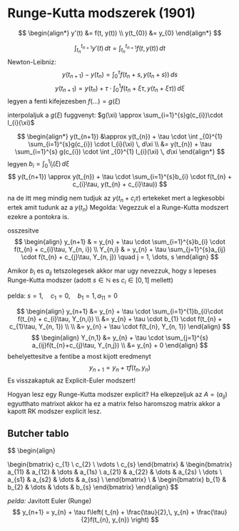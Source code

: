 # Runge-Kutta modszerek (1901)
$$
\begin{align*}
y'(t) &= f(t, y(t)) \\
y(t_{0}) &= y_{0}
\end{align*}
$$

$$
\int _{t_{n}}^{t_{n+1}} y'(t) \, dt = \int _{t_{n}}^{t_{n+1}}f(t, y(t)) \, dt 
$$
Newton-Leibniz:
$$
y(t_{n+1}) - y(t_{n}) = \int _{0}^{\tau}f(t_{n} + s, y(t_{n} + s)) \, ds
$$
$$
y(t_{n+1}) = y(t_{n}) + \tau \cdot \int _{0}^{1}f(t_{n} + \xi \tau, y(t_{n} + \xi \tau)) \, d\xi
$$
legyen a fenti kifejezesben $f(\dots) = g(\xi)$

interpolaljuk a $g(\xi)$ fuggvenyt: $g(\xi) \approx \sum_{i=1}^{s}g(c_{i})\cdot l_{i}(\xi)$

$$
\begin{align*}
y(t_{n+1}) &\approx y(t_{n}) + \tau \cdot \int _{0}^{1} \sum_{i=1}^{s}g(c_{i}) \cdot l_{i}(\xi) \, d\xi \\
&= y(t_{n}) + \tau \sum_{i=1}^{s} g(c_{i}) \cdot \int _{0}^{1} l_{i}(\xi) \, d\xi
\end{align*}
$$
legyen $b_{i} = \int _{0}^{1}l_{i}(\xi) \, d\xi$
$$
y(t_{n+1}) \approx y(t_{n}) + \tau \cdot \sum_{i=1}^{s}b_{i} \cdot f(t_{n} + c_{i}\tau, y(t_{n} + c_{i}\tau))
$$

na de itt meg mindig nem tudjuk az $y(t_{n} + c_{i}\tau)$ ertekeket mert a legkesobbi ertek amit tudunk az a $y(t_{n})$
Megolda: Vegezzuk el a Runge-Kutta modszert ezekre a pontokra is.

osszesitve
$$
\begin{align}
y_{n+1} & = y_{n} + \tau \cdot \sum_{i=1}^{s}b_{i} \cdot f(t_{n} + c_{i}\tau, Y_{n, i}) \\
Y_{n,i} & = y_{n} + \tau \sum_{j=1}^{s}a_{ij} \cdot f(t_{n} + c_{j}\tau, Y_{n, j}) \quad j = 1, \dots, s
\end{align}
$$

Amikor $b_{i}$ es $a_{ij}$ tetszolegesek akkor mar ugy nevezzuk, hogy $s$ lepeses Runge-Kutta modszer (adott $s \in \mathbb{N}$ es $c_{i} \in [0, 1]$ mellett)

pelda:
$s= 1, \quad c_{1}=0, \quad b_{1} = 1, a_{11} = 0$

$$
\begin{align}
y_{n+1} &= y_{n} + \tau \cdot \sum_{i=1}^{1}b_{i}\cdot f(t_{n} + c_{i}\tau, Y_{n,i}) \\
&= y_{n} + \tau \cdot b_{1} \cdot f(t_{n} + c_{1}\tau, Y_{n, 1}) \\ \\
&= y_{n} + \tau \cdot f(t_{n}, Y_{n, 1})
\end{align}
$$
$$
\begin{align}
Y_{n,1} &= y_{n} + \tau \cdot \sum_{j=1}^{s} a_{ij}f(t_{n}+c_{j}\tau, Y_{n,j}) \\
&= y_{n} + 0
\end{align}
$$
behelyettesitve a fentibe a most kijott eredmenyt
$$
y_{n+1} = y_{n} + \tau f(t_{n}, y_{n})
$$
Es visszakaptuk az Explicit-Euler modszert!

Hogyan lesz egy Runge-Kutta modszer explicit?
Ha elkepzeljuk az $A = (a_{ij})$ egyutthato matrixot akkor ha ez a matrix felso haromszog matrix akkor a kapott RK modszer explicit lesz.

## Butcher tablo
$$
\begin{align}

\begin{bmatrix}
c_{1}  \\
c_{2} \\
\vdots  \\
c_{s}
\end{bmatrix}
&
\begin{bmatrix}
a_{11}  & a_{12} & \dots & a_{1s} \\
a_{21}  & a_{22} & \dots & a_{2s} \\
\dots  \\
a_{s1}  & a_{s2} & \dots & a_{ss} \\
\end{bmatrix} \\
& 
\begin{bmatrix}
b_{1} & b_{2} & \dots & \dots & b_{s}
\end{bmatrix}
\end{align}
$$

*pelda:*
Javitott Euler (Runge)
$$
y_{n+1} = y_{n} + \tau f\left( t_{n} + \frac{\tau}{2},\, y_{n} + \frac{\tau}{2}f(t_{n}, y_{n}) \right)
$$





